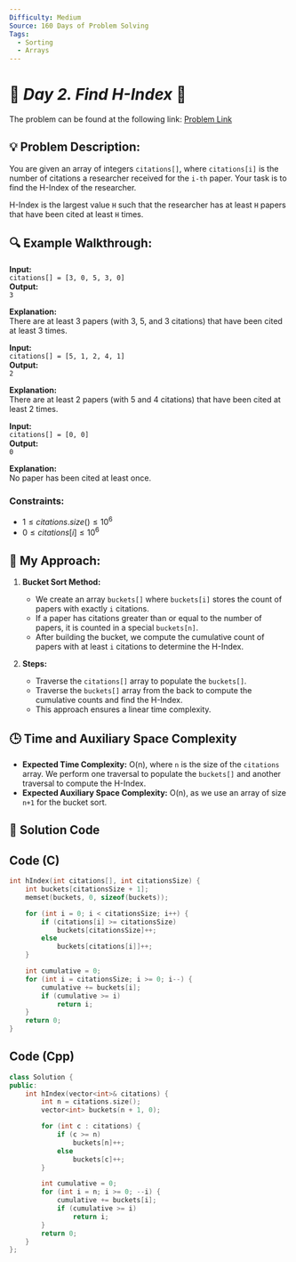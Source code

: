 ```yaml
---
Difficulty: Medium  
Source: 160 Days of Problem Solving  
Tags:
  - Sorting
  - Arrays
---
```


# 🚀 _Day 2. Find H-Index_ 🧠

The problem can be found at the following link: [Problem Link](https://www.geeksforgeeks.org/batch/gfg-160-problems/track/sorting-gfg-160/problem/find-h-index--165609)  

## 💡 **Problem Description:**

You are given an array of integers `citations[]`, where `citations[i]` is the number of citations a researcher received for the `i-th` paper. Your task is to find the H-Index of the researcher.  

H-Index is the largest value `H` such that the researcher has at least `H` papers that have been cited at least `H` times.

## 🔍 **Example Walkthrough:**

**Input:**  
`citations[] = [3, 0, 5, 3, 0]`  
**Output:**  
`3`  

**Explanation:**  
There are at least 3 papers (with 3, 5, and 3 citations) that have been cited at least 3 times.  



**Input:**  
`citations[] = [5, 1, 2, 4, 1]`  
**Output:**  
`2`  

**Explanation:**  
There are at least 2 papers (with 5 and 4 citations) that have been cited at least 2 times.  



**Input:**  
`citations[] = [0, 0]`  
**Output:**  
`0`  

**Explanation:**  
No paper has been cited at least once.



### Constraints:
- $`1 ≤ citations.size() ≤ 10^6`$
- $`0 ≤ citations[i] ≤ 10^6`$



## 🎯 **My Approach:**

1. **Bucket Sort Method:**  
   - We create an array `buckets[]` where `buckets[i]` stores the count of papers with exactly `i` citations.
   - If a paper has citations greater than or equal to the number of papers, it is counted in a special `buckets[n]`.
   - After building the bucket, we compute the cumulative count of papers with at least `i` citations to determine the H-Index.

2. **Steps:**  
   - Traverse the `citations[]` array to populate the `buckets[]`.  
   - Traverse the `buckets[]` array from the back to compute the cumulative counts and find the H-Index.  
   - This approach ensures a linear time complexity.  



## 🕒 **Time and Auxiliary Space Complexity** 

- **Expected Time Complexity:** O(n), where `n` is the size of the `citations` array. We perform one traversal to populate the `buckets[]` and another traversal to compute the H-Index.
- **Expected Auxiliary Space Complexity:** O(n), as we use an array of size `n+1` for the bucket sort.


## 📝 **Solution Code**


## Code (C)

```c
int hIndex(int citations[], int citationsSize) {
    int buckets[citationsSize + 1];
    memset(buckets, 0, sizeof(buckets));

    for (int i = 0; i < citationsSize; i++) {
        if (citations[i] >= citationsSize)
            buckets[citationsSize]++;
        else
            buckets[citations[i]]++;
    }

    int cumulative = 0;
    for (int i = citationsSize; i >= 0; i--) {
        cumulative += buckets[i];
        if (cumulative >= i)
            return i;
    }
    return 0;
}
```



## Code (Cpp)

```cpp
class Solution {
public:
    int hIndex(vector<int>& citations) {
        int n = citations.size();
        vector<int> buckets(n + 1, 0);

        for (int c : citations) {
            if (c >= n) 
                buckets[n]++;
            else 
                buckets[c]++;
        }

        int cumulative = 0;
        for (int i = n; i >= 0; --i) {
            cumulative += buckets[i];
            if (cumulative >= i)
                return i;
        }
        return 0;
    }
};
```

